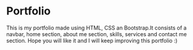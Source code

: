 # Portfolio
This is my portfolio made using HTML, CSS an Bootstrap.It consists of a navbar, home section, about me section, skills, services and contact me section.
Hope you will like it and I will keep improving this portfolio :)
